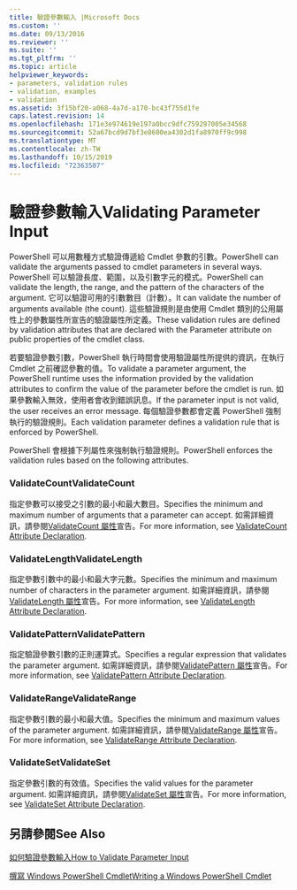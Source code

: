```yaml
---
title: 驗證參數輸入 |Microsoft Docs
ms.custom: ''
ms.date: 09/13/2016
ms.reviewer: ''
ms.suite: ''
ms.tgt_pltfrm: ''
ms.topic: article
helpviewer_keywords:
- parameters, validation rules
- validation, examples
- validation
ms.assetid: 3f15bf20-a068-4a7d-a170-bc43f755d1fe
caps.latest.revision: 14
ms.openlocfilehash: 171e3e974619e197a0bcc9dfc759297005e34568
ms.sourcegitcommit: 52a67bcd9d7bf3e8600ea4302d1fa8970ff9c998
ms.translationtype: MT
ms.contentlocale: zh-TW
ms.lasthandoff: 10/15/2019
ms.locfileid: "72363507"
---
```

# <a name="validating-parameter-input"></a><span data-ttu-id="f7875-102">驗證參數輸入</span><span class="sxs-lookup"><span data-stu-id="f7875-102">Validating Parameter Input</span></span>

<span data-ttu-id="f7875-103">PowerShell 可以用數種方式驗證傳遞給 Cmdlet 參數的引數。</span><span class="sxs-lookup"><span data-stu-id="f7875-103">PowerShell can validate the arguments passed to cmdlet parameters in several ways.</span></span>
<span data-ttu-id="f7875-104">PowerShell 可以驗證長度、範圍，以及引數字元的模式。</span><span class="sxs-lookup"><span data-stu-id="f7875-104">PowerShell can validate the length, the range, and the pattern of the characters of the argument.</span></span>
<span data-ttu-id="f7875-105">它可以驗證可用的引數數目（計數）。</span><span class="sxs-lookup"><span data-stu-id="f7875-105">It can validate the number of arguments available (the count).</span></span>
<span data-ttu-id="f7875-106">這些驗證規則是由使用 Cmdlet 類別的公用屬性上的參數屬性所宣告的驗證屬性所定義。</span><span class="sxs-lookup"><span data-stu-id="f7875-106">These validation rules are defined by validation attributes that are declared with the Parameter attribute on public properties of the cmdlet class.</span></span>

<span data-ttu-id="f7875-107">若要驗證參數引數，PowerShell 執行時間會使用驗證屬性所提供的資訊，在執行 Cmdlet 之前確認參數的值。</span><span class="sxs-lookup"><span data-stu-id="f7875-107">To validate a parameter argument, the PowerShell runtime uses the information provided by the validation attributes to confirm the value of the parameter before the cmdlet is run.</span></span>
<span data-ttu-id="f7875-108">如果參數輸入無效，使用者會收到錯誤訊息。</span><span class="sxs-lookup"><span data-stu-id="f7875-108">If the parameter input is not valid, the user receives an error message.</span></span>
<span data-ttu-id="f7875-109">每個驗證參數都會定義 PowerShell 強制執行的驗證規則。</span><span class="sxs-lookup"><span data-stu-id="f7875-109">Each validation parameter defines a validation rule that is enforced by PowerShell.</span></span>

<span data-ttu-id="f7875-110">PowerShell 會根據下列屬性來強制執行驗證規則。</span><span class="sxs-lookup"><span data-stu-id="f7875-110">PowerShell enforces the validation rules based on the following attributes.</span></span>

### <a name="validatecount"></a><span data-ttu-id="f7875-111">ValidateCount</span><span class="sxs-lookup"><span data-stu-id="f7875-111">ValidateCount</span></span>

<span data-ttu-id="f7875-112">指定參數可以接受之引數的最小和最大數目。</span><span class="sxs-lookup"><span data-stu-id="f7875-112">Specifies the minimum and maximum number of arguments that a parameter can accept.</span></span>
<span data-ttu-id="f7875-113">如需詳細資訊，請參閱[ValidateCount 屬性](./validatecount-attribute-declaration.md)宣告。</span><span class="sxs-lookup"><span data-stu-id="f7875-113">For more information, see [ValidateCount Attribute Declaration](./validatecount-attribute-declaration.md).</span></span>

### <a name="validatelength"></a><span data-ttu-id="f7875-114">ValidateLength</span><span class="sxs-lookup"><span data-stu-id="f7875-114">ValidateLength</span></span>

<span data-ttu-id="f7875-115">指定參數引數中的最小和最大字元數。</span><span class="sxs-lookup"><span data-stu-id="f7875-115">Specifies the minimum and maximum number of characters in the parameter argument.</span></span>
<span data-ttu-id="f7875-116">如需詳細資訊，請參閱[ValidateLength 屬性](./validatelength-attribute-declaration.md)宣告。</span><span class="sxs-lookup"><span data-stu-id="f7875-116">For more information, see [ValidateLength Attribute Declaration](./validatelength-attribute-declaration.md).</span></span>

### <a name="validatepattern"></a><span data-ttu-id="f7875-117">ValidatePattern</span><span class="sxs-lookup"><span data-stu-id="f7875-117">ValidatePattern</span></span>

<span data-ttu-id="f7875-118">指定驗證參數引數的正則運算式。</span><span class="sxs-lookup"><span data-stu-id="f7875-118">Specifies a regular expression that validates the parameter argument.</span></span>
<span data-ttu-id="f7875-119">如需詳細資訊，請參閱[ValidatePattern 屬性](./validatepattern-attribute-declaration.md)宣告。</span><span class="sxs-lookup"><span data-stu-id="f7875-119">For more information, see [ValidatePattern Attribute Declaration](./validatepattern-attribute-declaration.md).</span></span>

### <a name="validaterange"></a><span data-ttu-id="f7875-120">ValidateRange</span><span class="sxs-lookup"><span data-stu-id="f7875-120">ValidateRange</span></span>

<span data-ttu-id="f7875-121">指定參數引數的最小和最大值。</span><span class="sxs-lookup"><span data-stu-id="f7875-121">Specifies the minimum and maximum values of the parameter argument.</span></span>
<span data-ttu-id="f7875-122">如需詳細資訊，請參閱[ValidateRange 屬性](./validaterange-attribute-declaration.md)宣告。</span><span class="sxs-lookup"><span data-stu-id="f7875-122">For more information, see [ValidateRange Attribute Declaration](./validaterange-attribute-declaration.md).</span></span>

### <a name="validateset"></a><span data-ttu-id="f7875-123">ValidateSet</span><span class="sxs-lookup"><span data-stu-id="f7875-123">ValidateSet</span></span>

<span data-ttu-id="f7875-124">指定參數引數的有效值。</span><span class="sxs-lookup"><span data-stu-id="f7875-124">Specifies the valid values for the parameter argument.</span></span>
<span data-ttu-id="f7875-125">如需詳細資訊，請參閱[ValidateSet 屬性](./validateset-attribute-declaration.md)宣告。</span><span class="sxs-lookup"><span data-stu-id="f7875-125">For more information, see [ValidateSet Attribute Declaration](./validateset-attribute-declaration.md).</span></span>

## <a name="see-also"></a><span data-ttu-id="f7875-126">另請參閱</span><span class="sxs-lookup"><span data-stu-id="f7875-126">See Also</span></span>

[<span data-ttu-id="f7875-127">如何驗證參數輸入</span><span class="sxs-lookup"><span data-stu-id="f7875-127">How to Validate Parameter Input</span></span>](./how-to-validate-parameter-input.md)

[<span data-ttu-id="f7875-128">撰寫 Windows PowerShell Cmdlet</span><span class="sxs-lookup"><span data-stu-id="f7875-128">Writing a Windows PowerShell Cmdlet</span></span>](./writing-a-windows-powershell-cmdlet.md)
